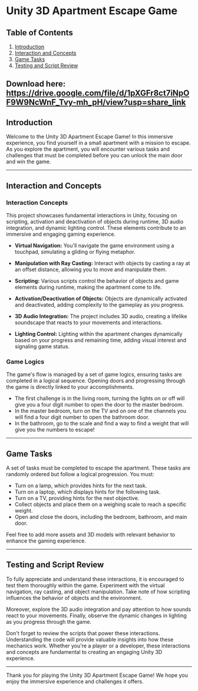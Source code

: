 # Unity 3D Apartment Escape Game

## Table of Contents

1. [Introduction](#introduction)
2. [Interaction and Concepts](#interaction-and-concepts)
3. [Game Tasks](#game-tasks)
4. [Testing and Script Review](#testing-and-script-review)

Download here: https://drive.google.com/file/d/1pXGFr8ct7iNpOF9W9NcWnF_Tvy-mh_pH/view?usp=share_link
---

## Introduction

Welcome to the Unity 3D Apartment Escape Game! In this immersive experience, you find yourself in a small apartment with a mission to escape. As you explore the apartment, you will encounter various tasks and challenges that must be completed before you can unlock the main door and win the game.

---

## Interaction and Concepts

### Interaction Concepts

This project showcases fundamental interactions in Unity, focusing on scripting, activation and deactivation of objects during runtime, 3D audio integration, and dynamic lighting control. These elements contribute to an immersive and engaging gaming experience.

- **Virtual Navigation:** You'll navigate the game environment using a touchpad, simulating a gliding or flying metaphor.

- **Manipulation with Ray Casting:** Interact with objects by casting a ray at an offset distance, allowing you to move and manipulate them.

- **Scripting:** Various scripts control the behavior of objects and game elements during runtime, making the apartment come to life.

- **Activation/Deactivation of Objects:** Objects are dynamically activated and deactivated, adding complexity to the gameplay as you progress.

- **3D Audio Integration:** The project includes 3D audio, creating a lifelike soundscape that reacts to your movements and interactions.

- **Lighting Control:** Lighting within the apartment changes dynamically based on your progress and remaining time, adding visual interest and signaling game status.

### Game Logics

The game's flow is managed by a set of game logics, ensuring tasks are completed in a logical sequence. Opening doors and progressing through the game is directly linked to your accomplishments.
- The first challenge is in the living room, turning the lights on or off will give you a four digit number to open the door to the master bedroom.
- In the master bedroom, turn on the TV and on one of the channels you will find a four digit number to open the bathroom door.
- In the bathroom, go to the scale and find a way to find a weight that will give you the numbers to escape! 
---

## Game Tasks

A set of tasks must be completed to escape the apartment. These tasks are randomly ordered but follow a logical progression. You must:

- Turn on a lamp, which provides hints for the next task.
- Turn on a laptop, which displays hints for the following task.
- Turn on a TV, providing hints for the next objective.
- Collect objects and place them on a weighing scale to reach a specific weight.
- Open and close the doors, including the bedroom, bathroom, and main door.

Feel free to add more assets and 3D models with relevant behavior to enhance the gaming experience.

---

## Testing and Script Review

To fully appreciate and understand these interactions, it is encouraged to test them thoroughly within the game. Experiment with the virtual navigation, ray casting, and object manipulation. Take note of how scripting influences the behavior of objects and the environment.

Moreover, explore the 3D audio integration and pay attention to how sounds react to your movements. Finally, observe the dynamic changes in lighting as you progress through the game.

Don't forget to review the scripts that power these interactions. Understanding the code will provide valuable insights into how these mechanics work. Whether you're a player or a developer, these interactions and concepts are fundamental to creating an engaging Unity 3D experience.

---

Thank you for playing the Unity 3D Apartment Escape Game! We hope you enjoy the immersive experience and challenges it offers.
